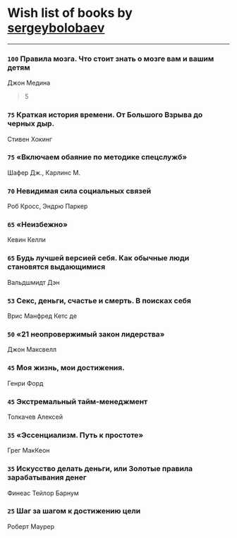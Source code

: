 # Wish list of books by [sergeybolobaev](http://vk.com/id37918255)
---

### `100` Правила мозга. Что стоит знать о мозге вам и вашим детям
Джон Медина
> 5

### `75` Краткая история времени. От Большого Взрыва до черных дыр.
Стивен Хокинг

### `75` «Включаем обаяние по методике спецслужб»
Шафер Дж., Карлинс М.

### `70` Невидимая сила социальных связей
Роб Кросс, Эндрю Паркер

### `65` «Неизбежно»
Кевин Келли

### `65` Будь лучшей версией себя. Как обычные люди становятся выдающимися
Вальдшмидт Дэн

### `53` Секс, деньги, счастье и смерть. В поисках себя
Врис Манфред Кетс де

### `50` «21 неопровержимый закон лидерства»
Джон Максвелл

### `45` Моя жизнь, мои достижения.
Генри Форд

### `45` Экстремальный тайм-менеджмент
Толкачев Алексей

### `35` «Эссенциализм. Путь к простоте»
Грег МакКеон

### `35` Искусство делать деньги, или Золотые правила зарабатывания денег
Финеас Тейлор Барнум

### `25` Шаг за шагом к достижению цели
Роберт Маурер

